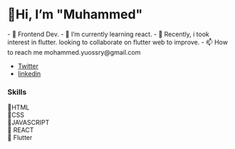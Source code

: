  <h1>👋Hi, I’m "Muhammed"</h1>
- 👀 Frontend Dev. 
- 🌱 I’m currently learning react.
- 💞️ Recently, i took interest in flutter. looking to collaborate on flutter web to improve.
- 📫 How to reach me mohammed.yuossry@gmail.com


<ul>
<li><a href="https://twitter.com/ofstonecold" >Twitter</a></li>
<li><a href="https://www.linkedin.com/in/muhammed22/" >linkedin</a></li>
</ul>

<h3 >Skills</h3>
<g-emoji >🦓</g-emoji>HTML <br>
<g-emoji>💫</g-emoji>CSS <br>
<g-emoji>🚸</g-emoji>JAVASCRIPT <br>
<g-emoji>🎄</g-emoji> REACT <br>
<g-emoji>🎁</g-emoji> Flutter <br>
<br>






<!---
Nyctophilus/Nyctophilus is a ✨ special ✨ repository because its `README.md` (this file) appears on your GitHub profile.
You can click the Preview link to take a look at your changes.
--->
